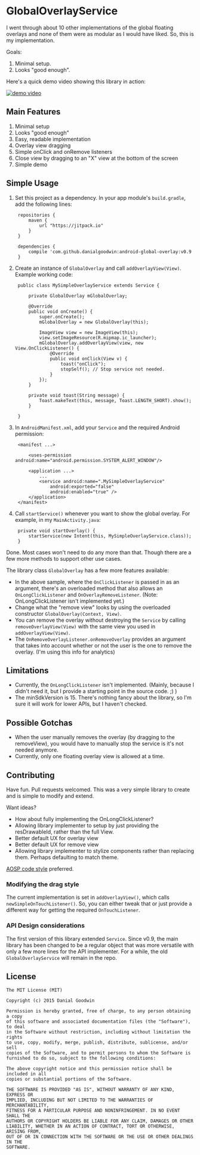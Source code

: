 # GlobalOverlayService #

I went through about 10 other implementations of the global floating overlays and none of them were as modular as I would have liked. So, this is my implementation.

Goals:

1. Minimal setup.
2. Looks "good enough".


Here's a quick demo video showing this library in action:

[![demo video](http://img.youtube.com/vi/vL9fGaa1Hrg/0.jpg)](http://www.youtube.com/watch?v=vL9fGaa1Hrg)


## Main Features ##

1. Minimal setup
2. Looks "good enough"
3. Easy, readable implementation
4. Overlay view dragging
5. Simple onClick and onRemove listeners
6. Close view by dragging to an "X" view at the bottom of the screen
7. Simple demo



## Simple Usage ##

1. Set this project as a dependency. In your app module's `build.gradle`, add the following lines:

        repositories {
            maven {
                url "https://jitpack.io"
            }
        }

        dependencies {
            compile 'com.github.danialgoodwin:android-global-overlay:v0.9
        }

2. Create an instance of `GlobalOverlay` and call `addOverlayView(View)`. Example working code:

        public class MySimpleOverlayService extends Service {

            private GlobalOverlay mGlobalOverlay;

            @Override
            public void onCreate() {
                super.onCreate();
                mGlobalOverlay = new GlobalOverlay(this);

                ImageView view = new ImageView(this);
                view.setImageResource(R.mipmap.ic_launcher);
                mGlobalOverlay.addOverlayView(view, new View.OnClickListener() {
                    @Override
                    public void onClick(View v) {
                        toast("onClick");
                        stopSelf(); // Stop service not needed.
                    }
                });
            }

            private void toast(String message) {
                Toast.makeText(this, message, Toast.LENGTH_SHORT).show();
            }

        }

3. In `AndroidManifest.xml`, add your `Service` and the required Android permission:

        <manifest ...>

            <uses-permission android:name="android.permission.SYSTEM_ALERT_WINDOW"/>

            <application ...>
                ...
                <service android:name=".MySimpleOverlayService"
                    android:exported="false"
                    android:enabled="true" />
            </application>
        </manifest>

4. Call `startService()` whenever you want to show the global overlay. For example, in my `MainActivity.java`:

        private void startOverlay() {
            startService(new Intent(this, MySimpleOverlayService.class));
        }

Done. Most cases won't need to do any more than that. Though there are a few more methods to support other use cases.

The library class `GlobalOverlay` has a few more features available:
- In the above sample, where the `OnClickListener` is passed in as an argument, there's an overloaded method that also allows an `OnLongClickListener` and `OnOverlayRemoveListener`. (Note: OnLongClickListener isn't implemented yet.)
- Change what the "remove view" looks by using the overloaded constructor `GlobalOverlay(Context, View)`.
- You can remove the overlay without destroying the `Service` by calling `removeOverlayView(View)` with the same view you used in `addOverlayView(View)`.
- The `OnRemoveOverlayListener.onRemoveOverlay` provides an argument that takes into account whether or not the user is the one to remove the overlay. (I'm using this info for analytics)



## Limitations ##

- Currently, the `OnLongClickListener` isn't implemented. (Mainly, because I didn't need it, but I provide a starting point in the source code. ;) )
- The minSdkVersion is 15. There's nothing fancy about the library, so I'm sure it will work for lower APIs, but I haven't checked.



## Possible Gotchas ##

- When the user manually removes the overlay (by dragging to the removeView), you would have to manually stop the service is it's not needed anymore.
- Currently, only one floating overlay view is allowed at a time.



## Contributing ##

Have fun. Pull requests welcomed. This was a very simple library to create and is simple to modify and extend.

Want ideas?
- How about fully implementing the OnLongClickListener?
- Allowing library implementer to setup by just providing the resDrawableId, rather than the full View.
- Better default UX for overlay view
- Better default UX for remove view
- Allowing library implementer to stylize components rather than replacing them. Perhaps defaulting to match theme.

[AOSP code style](https://source.android.com/source/code-style.html) preferred.

### Modifying the drag style ###

The current implementation is set in `addOverlayView()`, which calls `newSimpleOnTouchListener()`. So, you can either tweak that or just provide a different way for getting the required `OnTouchListener`.


### API Design considerations ###

The first version of this library extended `Service`. Since v0.9, the main library has been changed to be a regular object that was more versatile with only a few more lines for the API implementer. For a while, the old `GlobalOverlayService` will remain in the repo.



## License ##

    The MIT License (MIT)

    Copyright (c) 2015 Danial Goodwin

    Permission is hereby granted, free of charge, to any person obtaining a copy
    of this software and associated documentation files (the "Software"), to deal
    in the Software without restriction, including without limitation the rights
    to use, copy, modify, merge, publish, distribute, sublicense, and/or sell
    copies of the Software, and to permit persons to whom the Software is
    furnished to do so, subject to the following conditions:

    The above copyright notice and this permission notice shall be included in all
    copies or substantial portions of the Software.

    THE SOFTWARE IS PROVIDED "AS IS", WITHOUT WARRANTY OF ANY KIND, EXPRESS OR
    IMPLIED, INCLUDING BUT NOT LIMITED TO THE WARRANTIES OF MERCHANTABILITY,
    FITNESS FOR A PARTICULAR PURPOSE AND NONINFRINGEMENT. IN NO EVENT SHALL THE
    AUTHORS OR COPYRIGHT HOLDERS BE LIABLE FOR ANY CLAIM, DAMAGES OR OTHER
    LIABILITY, WHETHER IN AN ACTION OF CONTRACT, TORT OR OTHERWISE, ARISING FROM,
    OUT OF OR IN CONNECTION WITH THE SOFTWARE OR THE USE OR OTHER DEALINGS IN THE
    SOFTWARE.
